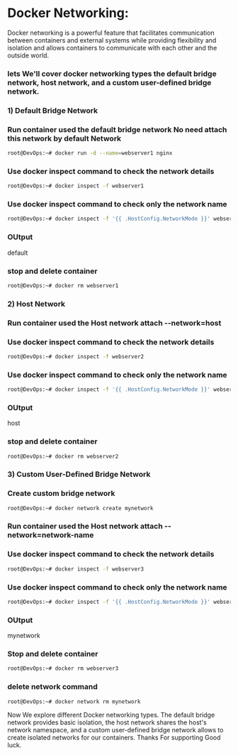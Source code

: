 # Docker Networking:
Docker networking is a powerful feature that facilitates communication between containers and external systems 
while providing flexibility and isolation and allows containers to communicate with each other and the outside world. 

### lets We'll cover docker networking types the default bridge network, host network, and a custom user-defined bridge network.
### 1) Default Bridge Network

### Run container used the default bridge network No need attach this network by default Network 
```sh
root@DevOps:~# docker run -d --name=webserver1 nginx
```

### Use docker inspect command to check the network details
```sh
root@DevOps:~# docker inspect -f webserver1
```

### Use docker inspect command to check only the network name
```sh
root@DevOps:~# docker inspect -f '{{ .HostConfig.NetworkMode }}' webserver1
```
### OUtput
default

### stop and delete container 
```sh
root@DevOps:~# docker rm webserver1
```

### 2) Host Network

### Run container used the Host network attach --network=host

### Use docker inspect command to check the network details
```sh
root@DevOps:~# docker inspect -f webserver2
```

### Use docker inspect command to check only the network name
```sh
root@DevOps:~# docker inspect -f '{{ .HostConfig.NetworkMode }}' webserver2
```
### OUtput
host

### stop and delete container 
```sh
root@DevOps:~# docker rm webserver2
```


### 3) Custom User-Defined Bridge Network

### Create custom bridge network
```sh
root@DevOps:~# docker network create mynetwork
```

### Run container used the Host network attach --network=network-name

### Use docker inspect command to check the network details
```sh
root@DevOps:~# docker inspect -f webserver3
```

### Use docker inspect command to check only the network name
```sh
root@DevOps:~# docker inspect -f '{{ .HostConfig.NetworkMode }}' webserver3
```
### OUtput
mynetwork

### Stop and delete container 
```sh
root@DevOps:~# docker rm webserver3
```
### delete network command 
```sh
root@DevOps:~# docker network rm mynetwork
```

Now We explore different Docker networking types. 
The default bridge network provides basic isolation, 
the host network shares the host's network namespace, 
and a custom user-defined bridge network allows to create isolated networks for our containers.
Thanks For supporting Good luck.


